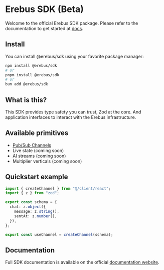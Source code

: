 # Erebus SDK (Beta)

Welcome to the official Erebus SDK package. Please refer to the documentation to get started at [docs](https://docs.erebus.sh/docs).

## Install

You can install @erebus/sdk using your favorite package manager:

```bash
npm install @erebus/sdk
# or
pnpm install @erebus/sdk
# or
bun add @erebus/sdk
```

## What is this?

This SDK provides type safety you can trust, Zod at the core. And application interfaces to interact with the Erebus infrastructure.

## Available primitives

- [Pub/Sub Channels](https://docs.erebus.sh/docs/primitives/pubsub/)
- Live state (coming soon)
- AI streams (coming soon)
- Multiplier verticals (coming soon)

## Quickstart example

```typescript
import { createChannel } from "@/client/react";
import { z } from "zod";

export const schema = {
  chat: z.object({
    message: z.string(),
    sentAt: z.number(),
  }),
};

export const useChannel = createChannel(schema);
```

## Documentation

Full SDK documentation is available on the official [documentation website](https://docs.erebus.sh/docs/primitives/pubsub/).
